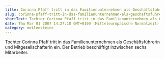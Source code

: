```yaml
---
title: Corinna Pfaff tritt in das Familienunternehmen als Geschäftsführerin ein | 2007
slug: corinna-pfaff-tritt-in-das-familienunternehmen-als-geschaftsfuhrerin-ein-2007
shortText: Tochter Corinna Pfaff tritt in das Familienunternehmen als Geschäftsführerin und Mitgesellschafterin ein. Der Betrieb beschäftigt in­zwischen sechs Mitarbeiter.
date: Thu Mar 01 2007 14:27:18 GMT+0100 (Mitteleuropäische Normalzeit)
category: meilensteine
---
```


Tochter Corinna Pfaff tritt in das Familienunternehmen als Geschäftsführerin und Mitgesellschafterin ein. Der Betrieb beschäftigt in­zwischen sechs Mitarbeiter.
